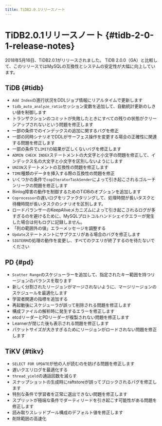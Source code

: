 ```yaml
---
title: TiDB2.0.1リリースノート
---
```


# TiDB2.0.1リリースノート {#tidb-2-0-1-release-notes}

2018年5月16日、TiDB2.0.1がリリースされました。 TiDB 2.0.0（GA）と比較して、このリリースではMySQLの互換性とシステムの安定性が大幅に向上しています。

## TiDB {#tidb}

-   `Add Index`の進行状況をDDLジョブ情報にリアルタイムで更新します
-   `tidb_auto_analyze_ratio`セッション変数を追加して、自動統計更新のしきい値を制御します
-   トランザクションのコミットが失敗したときにすべての残りの状態がクリーンアップされないという問題を修正します
-   一部の条件でのインデックスの追加に関するバグを修正
-   一部の同時シナリオでDDLがサーフェス操作を変更する場合の正確性に関連する問題を修正します
-   一部の条件で`LIMIT`の結果が正しくないバグを修正します
-   `ADMIN CHECK INDEX`ステートメントの大文字と小文字の問題を修正して、インデックス名の大文字と小文字を区別しないようにします
-   `UNION`ステートメントの互換性の問題を修正します
-   `TIME`種類のデータを挿入する際の互換性の問題を修正
-   いくつかの条件で`copIteratorTaskSender`によって引き起こされるゴルーチンリークの問題を修正します
-   Binlog障害の動作を制御するためのTiDBのオプションを追加します
-   `Coprocessor`の遅いログをリファクタリングして、処理時間が長いタスクと待機時間が長いタスクのシナリオを区別します。
-   ロードバランサーのKeepAliveメカニズムによって引き起こされるログが多すぎるのを避けるために、MySQLプロトコルハンドシェイクエラーが発生した場合は何もログに記録しません。
-   「列の範囲外の値」エラーメッセージを調整する
-   `Update`ステートメントにサブクエリがある場合のバグを修正します
-   `SIGTERM`の処理の動作を変更し、すべてのクエリが終了するのを待たないでください

## PD {#pd}

-   `Scatter Range`のスケジューラーを追加して、指定されたキー範囲を持つリージョンのバランスを取ります
-   新しく分割されたリージョンがマージされないように、マージリージョンのスケジュールを最適化します
-   学習者関連の指標を追加する
-   再起動後にスケジューラが誤って削除される問題を修正します
-   構成ファイルの解析時に発生するエラーを修正します
-   etcdリーダーとPDリーダーが複製されない問題を修正します
-   Learnerが閉じた後も表示される問題を修正します
-   パケットサイズが大きすぎるためにリージョンがロードされない問題を修正します

## TiKV {#tikv}

-   `SELECT FOR UPDATE`が他の人が読むのを妨げる問題を修正します
-   遅いクエリログを最適化する
-   `thread_yield`の通話回数を減らす
-   スナップショットの生成時にraftstoreが誤ってブロックされるバグを修正します
-   特別な条件で学習者を正常に選出できない問題を修正します
-   スプリットが極端な条件でダーティリードを引き起こす可能性がある問題を修正します
-   読み取りスレッドプール構成のデフォルト値を修正します
-   削除範囲の高速化

